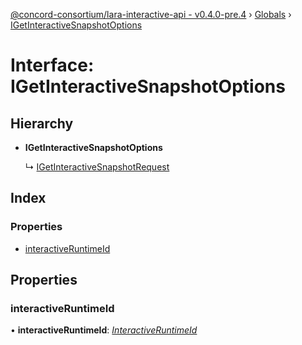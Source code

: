 [@concord-consortium/lara-interactive-api - v0.4.0-pre.4](../README.md) › [Globals](../globals.md) › [IGetInteractiveSnapshotOptions](igetinteractivesnapshotoptions.md)

# Interface: IGetInteractiveSnapshotOptions

## Hierarchy

* **IGetInteractiveSnapshotOptions**

  ↳ [IGetInteractiveSnapshotRequest](igetinteractivesnapshotrequest.md)

## Index

### Properties

* [interactiveRuntimeId](igetinteractivesnapshotoptions.md#interactiveruntimeid)

## Properties

###  interactiveRuntimeId

• **interactiveRuntimeId**: *[InteractiveRuntimeId](../globals.md#interactiveruntimeid)*
